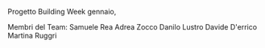 Progetto Building Week gennaio, 

Membri del Team:
Samuele Rea
Adrea Zocco
Danilo Lustro
Davide D'errico 
Martina Ruggri 
